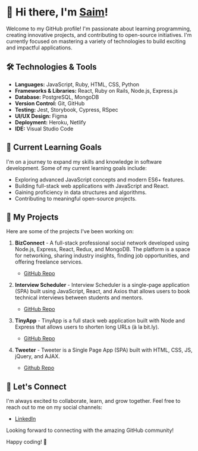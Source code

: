 # 👋 Hi there, I'm [Saim](https://github.com/x-saim)!

<!---![Profile Banner](https://your-image-url.com/banner.png)--->

Welcome to my GitHub profile! I'm passionate about learning programming, creating innovative projects, and contributing to open-source initiatives. I'm currently focused on mastering a variety of technologies to build exciting and impactful applications.

## 🛠️ Technologies & Tools

- **Languages:** JavaScript, Ruby, HTML, CSS, Python
- **Frameworks & Libraries:** React, Ruby on Rails, Node.js, Express.js
- **Database:** PostgreSQL, MongoDB
- **Version Control:** Git, GitHub
- **Testing:** Jest, Storybook, Cypress, RSpec
- **UI/UX Design:** Figma
- **Deployment:** Heroku, Netlify
- **IDE:** Visual Studio Code

## 🌱 Current Learning Goals

I'm on a journey to expand my skills and knowledge in software development. Some of my current learning goals include:

- Exploring advanced JavaScript concepts and modern ES6+ features.
- Building full-stack web applications with JavaScript and React.
- Gaining proficiency in data structures and algorithms.
- Contributing to meaningful open-source projects.

## 🔭 My Projects

Here are some of the projects I've been working on:

1. **BizConnect** - A full-stack professional social network developed using Node.js, Express, React, Redux, and MongoDB. The platform is a space for networking, sharing industry insights, finding job opportunities, and offering freelance services.
   - [GitHub Repo](https://github.com/x-saim/bizconnect)

2. **Interview Scheduler** - Interview Scheduler is a single-page application (SPA) built using JavaScript, React, and Axios that allows users to book technical interviews between students and mentors.
   - [GitHub Repo](https://github.com/x-saim/scheduler)

3. **TinyApp** - TinyApp is a full stack web application built with Node and Express that allows users to shorten long URLs (à la bit.ly).
   - [GitHub Repo](https://github.com/x-saim/tinyapp)

4. **Tweeter** - Tweeter is a Single Page App (SPA) built with HTML, CSS, JS, jQuery, and AJAX.
   - [Github Repo](https://github.com/x-saim/tweeter)

## 🤝 Let's Connect

I'm always excited to collaborate, learn, and grow together. Feel free to reach out to me on my social channels:

- [LinkedIn](https://www.linkedin.com/in/saimamir/)

Looking forward to connecting with the amazing GitHub community!

Happy coding! 🚀


<!---
x-saim/x-saim is a ✨ special ✨ repository because its `README.md` (this file) appears on your GitHub profile.
You can click the Preview link to take a look at your changes.
--->
